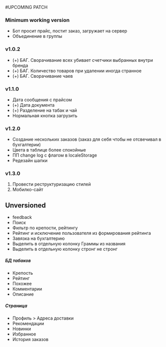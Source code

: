 #UPCOMING PATCH

### Minimum working version
* Бот просит прайс, постит заказ, загружает на сервер
* Объединение в группы

### v1.0.2
* (+) БАГ. Сворачивание всех убивает счетчики выбранных внутри бренда
* (+) БАГ. Количество товаров при удалении иногда странное
* (+) БАГ. Сворачивание чаев

### v1.1.0
* Дата сообщения с прайсом
* (+) Дата документа
* (+) Разделение на табак и чай
* Нормальная кнопка загрузить


### v1.2.0
* Создание нескольких заказов (заказ для себя чтобы не отсвечивал в бухгалтерии)
* Цвета в таблице более спокойные
* ПП change log с флагом в localeStorage
* Редезайн шапки

### v1.3.0
1. Провести реструктуризацию стилей
2. Мобилко-сайт

## Unversioned
* feedback
* Поиск
* Фильтр по крепости, рейтингу
* Рейтинг и исключение пользователя из формирования рейтинга
* Завязка на бухгалтерию
* Выделить в отдельную колонку Граммы из названия
* Выделить в отдельную колонку стронг не стронг


##### БД табаков
* Крепость
* Рейтинг
* Похожее
* Комментарии
* Описание

##### Страница
* Профиль > Адреса доставки
* Рекомендации
* Новинки
* Избранное
* История заказов







